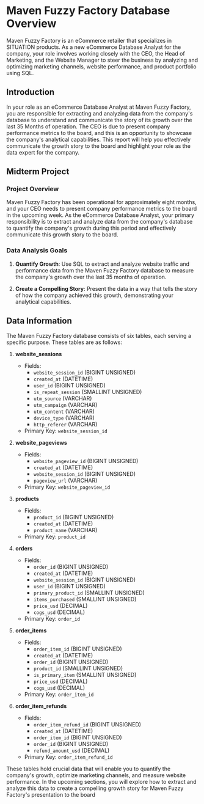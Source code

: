 # Maven Fuzzy Factory Database Overview

Maven Fuzzy Factory is an eCommerce retailer that specializes in SITUATION products. As a new eCommerce Database Analyst for the company, your role involves working closely with the CEO, the Head of Marketing, and the Website Manager to steer the business by analyzing and optimizing marketing channels, website performance, and product portfolio using SQL.

## Introduction

In your role as an eCommerce Database Analyst at Maven Fuzzy Factory, you are responsible for extracting and analyzing data from the company's database to understand and communicate the story of its growth over the last 35 Months of operation. The CEO is due to present company performance metrics to the board, and this is an opportunity to showcase the company's analytical capabilities. This report will help you effectively communicate the growth story to the board and highlight your role as the data expert for the company.

## Midterm Project

### Project Overview

Maven Fuzzy Factory has been operational for approximately eight months, and your CEO needs to present company performance metrics to the board in the upcoming week. As the eCommerce Database Analyst, your primary responsibility is to extract and analyze data from the company's database to quantify the company's growth during this period and effectively communicate this growth story to the board.

### Data Analysis Goals

1. **Quantify Growth**: Use SQL to extract and analyze website traffic and performance data from the Maven Fuzzy Factory database to measure the company's growth over the last 35 months of operation.

2. **Create a Compelling Story**: Present the data in a way that tells the story of how the company achieved this growth, demonstrating your analytical capabilities.


## Data Information

The Maven Fuzzy Factory database consists of six tables, each serving a specific purpose. These tables are as follows:

1. **website_sessions**
   - Fields:
     - `website_session_id` (BIGINT UNSIGNED)
     - `created_at` (DATETIME)
     - `user_id` (BIGINT UNSIGNED)
     - `is_repeat_session` (SMALLINT UNSIGNED)
     - `utm_source` (VARCHAR)
     - `utm_campaign` (VARCHAR)
     - `utm_content` (VARCHAR)
     - `device_type` (VARCHAR)
     - `http_referer` (VARCHAR)
   - Primary Key: `website_session_id`

2. **website_pageviews**
   - Fields:
     - `website_pageview_id` (BIGINT UNSIGNED)
     - `created_at` (DATETIME)
     - `website_session_id` (BIGINT UNSIGNED)
     - `pageview_url` (VARCHAR)
   - Primary Key: `website_pageview_id`

3. **products**
   - Fields:
     - `product_id` (BIGINT UNSIGNED)
     - `created_at` (DATETIME)
     - `product_name` (VARCHAR)
   - Primary Key: `product_id`

4. **orders**
   - Fields:
     - `order_id` (BIGINT UNSIGNED)
     - `created_at` (DATETIME)
     - `website_session_id` (BIGINT UNSIGNED)
     - `user_id` (BIGINT UNSIGNED)
     - `primary_product_id` (SMALLINT UNSIGNED)
     - `items_purchased` (SMALLINT UNSIGNED)
     - `price_usd` (DECIMAL)
     - `cogs_usd` (DECIMAL)
   - Primary Key: `order_id`

5. **order_items**
   - Fields:
     - `order_item_id` (BIGINT UNSIGNED)
     - `created_at` (DATETIME)
     - `order_id` (BIGINT UNSIGNED)
     - `product_id` (SMALLINT UNSIGNED)
     - `is_primary_item` (SMALLINT UNSIGNED)
     - `price_usd` (DECIMAL)
     - `cogs_usd` (DECIMAL)
   - Primary Key: `order_item_id`

6. **order_item_refunds**
   - Fields:
     - `order_item_refund_id` (BIGINT UNSIGNED)
     - `created_at` (DATETIME)
     - `order_item_id` (BIGINT UNSIGNED)
     - `order_id` (BIGINT UNSIGNED)
     - `refund_amount_usd` (DECIMAL)
   - Primary Key: `order_item_refund_id`

These tables hold crucial data that will enable you to quantify the company's growth, optimize marketing channels, and measure website performance. In the upcoming sections, you will explore how to extract and analyze this data to create a compelling growth story for Maven Fuzzy Factory's presentation to the board
